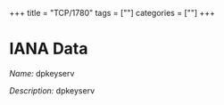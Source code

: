 +++
title = "TCP/1780"
tags = [""]
categories = [""]
+++

# IANA Data

_Name:_ dpkeyserv

_Description:_ dpkeyserv


